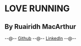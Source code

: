 # LOVE RUNNING

## By Ruairidh MacArthur

--@-- [Github](https://github.com/roomacarthur) --@-- [LinkedIn](https://www.linkedin.com/in/ruairidh-macarthur-23427a191/) --@--
